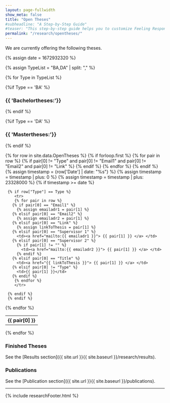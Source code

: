 ```yaml
---
layout: page-fullwidth
show_meta: false
title: "Open Theses"
#subheadline: "A Step-by-Step Guide"
#teaser: "This step-by-step guide helps you to customize Feeling Responsive to your needs."
permalink: "/research/opentheses/"
---
```

We are currently offering the following theses.

{% assign date = 1672932320 %}

{% assign TypeList = "BA,DA" | split: "," %}

{% for Type in TypeList %}


{%if Type == 'BA' %}
### {{ 'Bachelortheses:'}}
{% endif %}

{%if Type == 'DA' %}
### {{ 'Mastertheses:'}}
{% endif %}

<table>
  {% for row in site.data.OpenTheses %}
     {% if forloop.first %}
	<tr>
	{% for pair in row %}
	   {% if pair[0] != "Type" and pair[0] != "Email1" and pair[0] != "Email2" and pair[0] != "Link" %}
	      <th>{{ pair[0] }}</th>
	   {% endif %}
        {% endfor %}
	</tr>
     {% endif %}
     {% assign timestamp = {row['Date'] | date: "%s"} %}
     {% assign timestamp = timestamp | plus: 0 %}
     {% assign timestamp = timestamp | plus: 23328000 %}
     {% if timestamp >= date %}

     {% if row["Type"] == Type %}
        <tr>
        {% for pair in row %}
	   {% if pair[0] == "Email1" %}
		 {% assign emailadr1 = pair[1] %}
	   {% elsif pair[0] == "Email2" %}
	     {% assign emailadr2 = pair[1] %}
	   {% elsif pair[0] == "Link" %}
		 {% assign linkToThesis = pair[1] %}
	   {% elsif pair[0] == "Supervisor 1" %}
	     <td><a href="mailto:{{ emailadr1 }}"> {{ pair[1] }} </a> </td>
	   {% elsif pair[0] == "Supervisor 2" %}
		 {% if pair[1] != "" %}
	       <td><a href="mailto:{{ emailadr2 }}"> {{ pair[1] }} </a> </td>
		 {% endif %}
	   {% elsif pair[0] == "Title" %}
	   	 <td><a href="{{ linkToThesis }}"> {{ pair[1] }} </a> </td>
	   {% elsif pair[0] != "Type" %}
	   	 <td>{{ pair[1] }}</td>
	   {% endif %}
        {% endfor %}
        </tr>

     {% endif %}
     {% endif %}
  {% endfor %}
  
</table>
{% endfor %}

### Finished Theses


See the [Results section]({{ site.url }}{{ site.baseurl }}/research/results).

### Publications

See the [Publication section]({{ site.url }}{{ site.baseurl }}/publications).

---

{% include researchFooter.html %}
